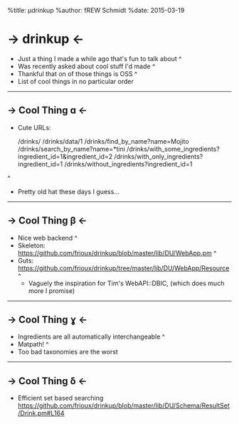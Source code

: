 %title: µdrinkup
%author: fREW Schmidt
%date: 2015-03-19

-> drinkup <-
=============

 * Just a thing I made a while ago that's fun to talk about
^
 * Was recently asked about cool stuff I'd made
^
 * Thankful that on of those things is OSS
^
 * List of cool things in no particular order

-------------------------------

-> Cool Thing ɑ <-
------------------

 * Cute URLs:

      /drinks/
      /drinks/data/1
      /drinks/find_by_name?name=Mojito
      /drinks/search_by_name?name=*tini
      /drinks/with_some_ingredients?ingredient_id=1&ingredient_id=2
      /drinks/with_only_ingredients?ingredient_id=1
      /drinks/without_ingredients?ingredient_id=1

^
 * Pretty old hat these days I guess...

-----------------------------------

-> Cool Thing β <-
------------------

 * Nice web backend
^
 * Skeleton: https://github.com/frioux/drinkup/blob/master/lib/DU/WebApp.pm
^
 * Guts: https://github.com/frioux/drinkup/tree/master/lib/DU/WebApp/Resource
^
    * Vaguely the inspiration for Tim's WebAPI::DBIC, (which does much more I promise)

-----------------------------------

-> Cool Thing ɣ <-
------------------

 * Ingredients are all automatically interchangeable
^
 * Matpath!
^
 * Too bad taxonomies are the worst

-----------------------------------

-> Cool Thing δ <-
------------------

 * Efficient set based searching
 https://github.com/frioux/drinkup/blob/master/lib/DU/Schema/ResultSet/Drink.pm#L164

